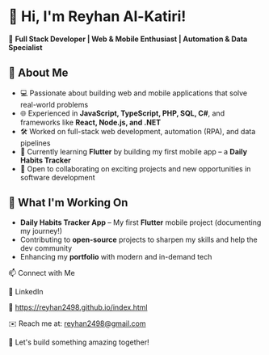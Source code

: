 # 👋 Hi, I'm Reyhan Al-Katiri!  
🚀 **Full Stack Developer | Web & Mobile Enthusiast | Automation & Data Specialist**  

## 🔹 About Me  
- 💻 Passionate about building web and mobile applications that solve real-world problems  
- 🌐 Experienced in **JavaScript, TypeScript, PHP, SQL, C#**, and frameworks like **React, Node.js, and .NET**  
- 🛠️ Worked on full-stack web development, automation (RPA), and data pipelines  
- 📱 Currently learning **Flutter** by building my first mobile app – a **Daily Habits Tracker**  
- 🎯 Open to collaborating on exciting projects and new opportunities in software development  

## 📌 What I'm Working On  
- **Daily Habits Tracker App** – My first **Flutter** mobile project (documenting my journey!)  
- Contributing to **open-source** projects to sharpen my skills and help the dev community  
- Enhancing my **portfolio** with modern and in-demand tech  


📫 Connect with Me

💼 LinkedIn

📝 https://reyhan2498.github.io/index.html

✉️ Reach me at: reyhan2498@gmail.com

🚀 Let's build something amazing together!

<!--
**reyhan2498/reyhan2498** is a ✨ _special_ ✨ repository because its `README.md` (this file) appears on your GitHub profile.

Here are some ideas to get you started:

- 🔭 I’m currently working on ...
- 🌱 I’m currently learning ...
- 👯 I’m looking to collaborate on ...
- 🤔 I’m looking for help with ...
- 💬 Ask me about ...
- 📫 How to reach me: ...
- 😄 Pronouns: ...
- ⚡ Fun fact: ...
-->
